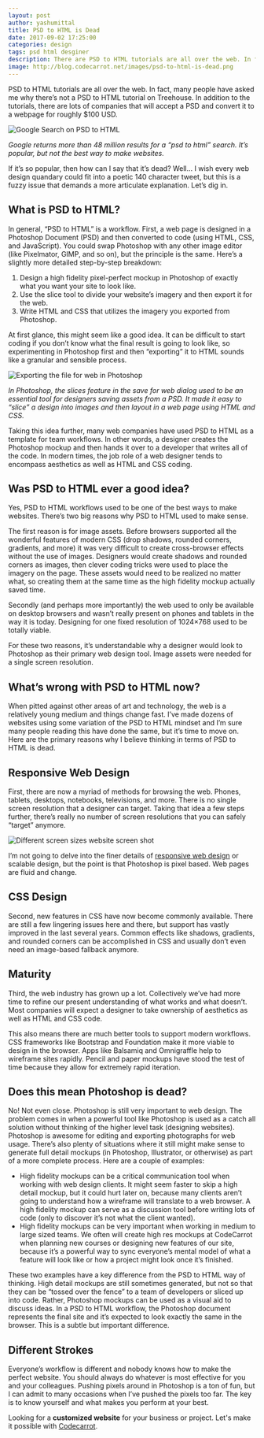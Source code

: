 ```yaml
---
layout: post
author: yashumittal
title: PSD to HTML is Dead
date: 2017-09-02 17:25:00
categories: design
tags: psd html desginer
description: There are PSD to HTML tutorials are all over the web. In fact, many have searched on Google how to convert PSD to HTML. So why is it dead?
image: http://blog.codecarrot.net/images/psd-to-html-is-dead.png
---
```


PSD to HTML tutorials are all over the web. In fact, many people have asked me why there’s not a PSD to HTML tutorial on Treehouse. In addition to the tutorials, there are lots of companies that will accept a PSD and convert it to a webpage for roughly $100 USD.

![Google Search on PSD to HTML](http://blog.codecarrot.net/images/google-search-on-psd2html.png)

*Google returns more than 48 million results for a “psd to html” search. It’s popular, but not the best way to make websites.*

If it’s so popular, then how can I say that it’s dead? Well… I wish every web design quandary could fit into a poetic 140 character tweet, but this is a fuzzy issue that demands a more articulate explanation. Let’s dig in.

## What is PSD to HTML?

In general, “PSD to HTML” is a workflow. First, a web page is designed in a Photoshop Document (PSD) and then converted to code (using HTML, CSS, and JavaScript). You could swap Photoshop with any other image editor (like Pixelmator, GIMP, and so on), but the principle is the same. Here’s a slightly more detailed step-by-step breakdown:

1. Design a high fidelity pixel-perfect mockup in Photoshop of exactly what you want your site to look like.
2. Use the slice tool to divide your website’s imagery and then export it for the web.
3. Write HTML and CSS that utilizes the imagery you exported from Photoshop.

At first glance, this might seem like a good idea. It can be difficult to start coding if you don’t know what the final result is going to look like, so experimenting in Photoshop first and then “exporting” it to HTML sounds like a granular and sensible process.

![Exporting the file for web in Photoshop](http://blog.codecarrot.net/images/exporting-the-file-for-web-in-photoshop.png)

*In Photoshop, the slices feature in the save for web dialog used to be an essential tool for designers saving assets from a PSD. It made it easy to “slice” a design into images and then layout in a web page using HTML and CSS.*

Taking this idea further, many web companies have used PSD to HTML as a template for team workflows. In other words, a designer creates the Photoshop mockup and then hands it over to a developer that writes all of the code. In modern times, the job role of a web designer tends to encompass aesthetics as well as HTML and CSS coding.

## Was PSD to HTML ever a good idea?

Yes, PSD to HTML workflows used to be one of the best ways to make websites. There’s two big reasons why PSD to HTML used to make sense.

The first reason is for image assets. Before browsers supported all the wonderful features of modern CSS (drop shadows, rounded corners, gradients, and more) it was very difficult to create cross-browser effects without the use of images. Designers would create shadows and rounded corners as images, then clever coding tricks were used to place the imagery on the page. These assets would need to be realized no matter what, so creating them at the same time as the high fidelity mockup actually saved time.

Secondly (and perhaps more importantly) the web used to only be available on desktop browsers and wasn’t really present on phones and tablets in the way it is today. Designing for one fixed resolution of 1024×768 used to be totally viable.

For these two reasons, it’s understandable why a designer would look to Photoshop as their primary web design tool. Image assets were needed for a single screen resolution.

## What’s wrong with PSD to HTML now?

When pitted against other areas of art and technology, the web is a relatively young medium and things change fast. I’ve made dozens of websites using some variation of the PSD to HTML mindset and I’m sure many people reading this have done the same, but it’s time to move on. Here are the primary reasons why I believe thinking in terms of PSD to HTML is dead.

## Responsive Web Design

First, there are now a myriad of methods for browsing the web. Phones, tablets, desktops, notebooks, televisions, and more. There is no single screen resolution that a designer can target. Taking that idea a few steps further, there’s really no number of screen resolutions that you can safely “target” anymore.

![Different screen sizes website screen shot](http://blog.codecarrot.net/images/different-screensizes-website-screenshot.png)

I’m not going to delve into the finer details of [responsive web design](/10-reasons-website-needs-mobile-optimized) or scalable design, but the point is that Photoshop is pixel based. Web pages are fluid and change.

## CSS Design

Second, new features in CSS have now become commonly available. There are still a few lingering issues here and there, but support has vastly improved in the last several years. Common effects like shadows, gradients, and rounded corners can be accomplished in CSS and usually don’t even need an image-based fallback anymore.

## Maturity

Third, the web industry has grown up a lot. Collectively we’ve had more time to refine our present understanding of what works and what doesn’t. Most companies will expect a designer to take ownership of aesthetics as well as HTML and CSS code.

This also means there are much better tools to support modern workflows. CSS frameworks like Bootstrap and Foundation make it more viable to design in the browser. Apps like Balsamiq and Omnigraffle help to wireframe sites rapidly. Pencil and paper mockups have stood the test of time because they allow for extremely rapid iteration.

## Does this mean Photoshop is dead?

No! Not even close. Photoshop is still very important to web design. The problem comes in when a powerful tool like Photoshop is used as a catch all solution without thinking of the higher level task (designing websites). Photoshop is awesome for editing and exporting photographs for web usage. There’s also plenty of situations where it still might make sense to generate full detail mockups (in Photoshop, Illustrator, or otherwise) as part of a more complete process. Here are a couple of examples:

* High fidelity mockups can be a critical communication tool when working with web design clients. It might seem faster to skip a high detail mockup, but it could hurt later on, because many clients aren’t going to understand how a wireframe will translate to a web browser. A high fidelity mockup can serve as a discussion tool before writing lots of code (only to discover it’s not what the client wanted).
* High fidelity mockups can be very important when working in medium to large sized teams. We often will create high res mockups at CodeCarrot when planning new courses or designing new features of our site, because it’s a powerful way to sync everyone’s mental model of what a feature will look like or how a project might look once it’s finished.

These two examples have a key difference from the PSD to HTML way of thinking. High detail mockups are still sometimes generated, but not so that they can be “tossed over the fence” to a team of developers or sliced up into code. Rather, Photoshop mockups can be used as a visual aid to discuss ideas. In a PSD to HTML workflow, the Photoshop document represents the final site and it’s expected to look exactly the same in the browser. This is a subtle but important difference.

## Different Strokes

Everyone’s workflow is different and nobody knows how to make the perfect website. You should always do whatever is most effective for you and your colleagues. Pushing pixels around in Photoshop is a ton of fun, but I can admit to many occasions when I’ve pushed the pixels too far. The key is to know yourself and what makes you perform at your best.

Looking for a **customized website** for your business or project. Let's make it possible with [Codecarrot](http://codecarrot.net/).
